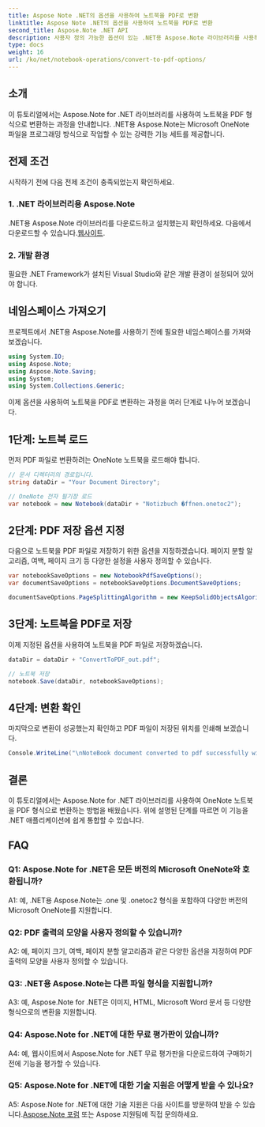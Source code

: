```yaml
---
title: Aspose Note .NET의 옵션을 사용하여 노트북을 PDF로 변환
linktitle: Aspose Note .NET의 옵션을 사용하여 노트북을 PDF로 변환
second_title: Aspose.Note .NET API
description: 사용자 정의 가능한 옵션이 있는 .NET용 Aspose.Note 라이브러리를 사용하여 Microsoft OneNote 노트북을 PDF 형식으로 변환하는 방법을 알아보세요.
type: docs
weight: 16
url: /ko/net/notebook-operations/convert-to-pdf-options/
---
```

## 소개

이 튜토리얼에서는 Aspose.Note for .NET 라이브러리를 사용하여 노트북을 PDF 형식으로 변환하는 과정을 안내합니다. .NET용 Aspose.Note는 Microsoft OneNote 파일을 프로그래밍 방식으로 작업할 수 있는 강력한 기능 세트를 제공합니다.

## 전제 조건

시작하기 전에 다음 전제 조건이 충족되었는지 확인하세요.

### 1. .NET 라이브러리용 Aspose.Note
 .NET용 Aspose.Note 라이브러리를 다운로드하고 설치했는지 확인하세요. 다음에서 다운로드할 수 있습니다.[웹사이트](https://releases.aspose.com/note/net/).

### 2. 개발 환경
필요한 .NET Framework가 설치된 Visual Studio와 같은 개발 환경이 설정되어 있어야 합니다.

## 네임스페이스 가져오기

프로젝트에서 .NET용 Aspose.Note를 사용하기 전에 필요한 네임스페이스를 가져와 보겠습니다.

```csharp
using System.IO;
using Aspose.Note;
using Aspose.Note.Saving;
using System;
using System.Collections.Generic;
```

이제 옵션을 사용하여 노트북을 PDF로 변환하는 과정을 여러 단계로 나누어 보겠습니다.

## 1단계: 노트북 로드

먼저 PDF 파일로 변환하려는 OneNote 노트북을 로드해야 합니다.

```csharp
// 문서 디렉터리의 경로입니다.
string dataDir = "Your Document Directory";

// OneNote 전자 필기장 로드
var notebook = new Notebook(dataDir + "Notizbuch �ffnen.onetoc2");
```

## 2단계: PDF 저장 옵션 지정

다음으로 노트북을 PDF 파일로 저장하기 위한 옵션을 지정하겠습니다. 페이지 분할 알고리즘, 여백, 페이지 크기 등 다양한 설정을 사용자 정의할 수 있습니다.

```csharp
var notebookSaveOptions = new NotebookPdfSaveOptions();
var documentSaveOptions = notebookSaveOptions.DocumentSaveOptions;

documentSaveOptions.PageSplittingAlgorithm = new KeepSolidObjectsAlgorithm();
```

## 3단계: 노트북을 PDF로 저장

이제 지정된 옵션을 사용하여 노트북을 PDF 파일로 저장하겠습니다.

```csharp
dataDir = dataDir + "ConvertToPDF_out.pdf";

// 노트북 저장
notebook.Save(dataDir, notebookSaveOptions);
```

## 4단계: 변환 확인

마지막으로 변환이 성공했는지 확인하고 PDF 파일이 저장된 위치를 인쇄해 보겠습니다.

```csharp
Console.WriteLine("\nNoteBook document converted to pdf successfully with save options.\nFile saved at " + dataDir);
```

## 결론

이 튜토리얼에서는 Aspose.Note for .NET 라이브러리를 사용하여 OneNote 노트북을 PDF 형식으로 변환하는 방법을 배웠습니다. 위에 설명된 단계를 따르면 이 기능을 .NET 애플리케이션에 쉽게 통합할 수 있습니다.

## FAQ

### Q1: Aspose.Note for .NET은 모든 버전의 Microsoft OneNote와 호환됩니까?

A1: 예, .NET용 Aspose.Note는 .one 및 .onetoc2 형식을 포함하여 다양한 버전의 Microsoft OneNote를 지원합니다.

### Q2: PDF 출력의 모양을 사용자 정의할 수 있습니까?

A2: 예, 페이지 크기, 여백, 페이지 분할 알고리즘과 같은 다양한 옵션을 지정하여 PDF 출력의 모양을 사용자 정의할 수 있습니다.

### Q3: .NET용 Aspose.Note는 다른 파일 형식을 지원합니까?

A3: 예, Aspose.Note for .NET은 이미지, HTML, Microsoft Word 문서 등 다양한 형식으로의 변환을 지원합니다.

### Q4: Aspose.Note for .NET에 대한 무료 평가판이 있습니까?

A4: 예, 웹사이트에서 Aspose.Note for .NET 무료 평가판을 다운로드하여 구매하기 전에 기능을 평가할 수 있습니다.

### Q5: Aspose.Note for .NET에 대한 기술 지원은 어떻게 받을 수 있나요?

 A5: Aspose.Note for .NET에 대한 기술 지원은 다음 사이트를 방문하여 받을 수 있습니다.[Aspose.Note 포럼](https://forum.aspose.com/c/note/28) 또는 Aspose 지원팀에 직접 문의하세요.